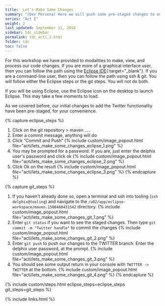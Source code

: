 ```yaml
---
title:  Let’s Make Some Changes
summary: "(Dev Persona) Here we will push some pre-staged changes to our TWITTER feature branch"
series: "Act I"
weight: 2
last_updated: September 11, 2018
sidebar: tdc_sidebar
permalink: tdc_acti_2.html
folder: tdc
toc: false
---
```


For this workshop we have provided to modalities to make, view, and process our code changes. If you are more of a graphical interface user, then you can follow the path using the [Eclipse IDE](https://www.eclipse.org/ide/){:target="_blank"}. If you are a command-line user, then you can follow the path using ssh & git. You will follow either the Eclipse steps or the git steps. You will not do both.

If you will be using Eclipse, use the Eclipse icon on the desktop to launch Eclipse. This may take a few moments to load.

As we covered before, our initial changes to add the Twitter functionality have been pre-staged, for your convenience. 

{% capture eclipse_steps %}
1. Click on the git repository > maven …..
2. Enter a commit message, anything will do
3. Click “Commit and Push”
   {% include custom/image_popout.html file="acti/lets_make_some_changes_eclipse_1.png" %}
4. You may be prompted for a password. If you are, just enter the delphix user's password and click ok
   {% include custom/image_popout.html file="acti/lets_make_some_changes_eclipse_2.png" %}
5. Click Ok on the result
   {% include custom/image_popout.html file="acti/lets_make_some_changes_eclipse_3.png" %}
{% endcapture %}

{% capture git_steps %}
1. If you haven't already done so, open a terminal and ssh into tooling (`ssh delphix@tooling`) and navigate to the `/u02/app/eclipse-workspace/maven.1508460431542` directory.
   {% include custom/image_popout.html file="acti/lets_make_some_changes_git_1.png" %}
2. Enter `git status` if you want to see the staged changes. Then type `git commit -m "Twitter handle"` to commit the changes
   {% include custom/image_popout.html file="acti/lets_make_some_changes_git_2.png" %}
3. Enter `git push` to push our changes to the TWITTER branch. Enter the delphix user password, at the prompt.
   {% include custom/image_popout.html file="acti/lets_make_some_changes_git_3.png" %}
4. You should see some output return in your console with `TWITTER -> TWITTER` at the bottom.
   {% include custom/image_popout.html file="acti/lets_make_some_changes_git_4.png" %}
{% endcapture %}

{% include custom/steps.html eclipse_steps=eclipse_steps git_steps=git_steps %}

{% include links.html %}